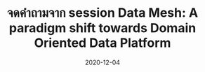 ---
layout: post
title:  "จดคำถามจาก session Data Mesh: A paradigm shift towards Domain Oriented Data Platform"
date:   2020-12-04
tags: [big-data, data-engineering, data-science, data-mesh]
---